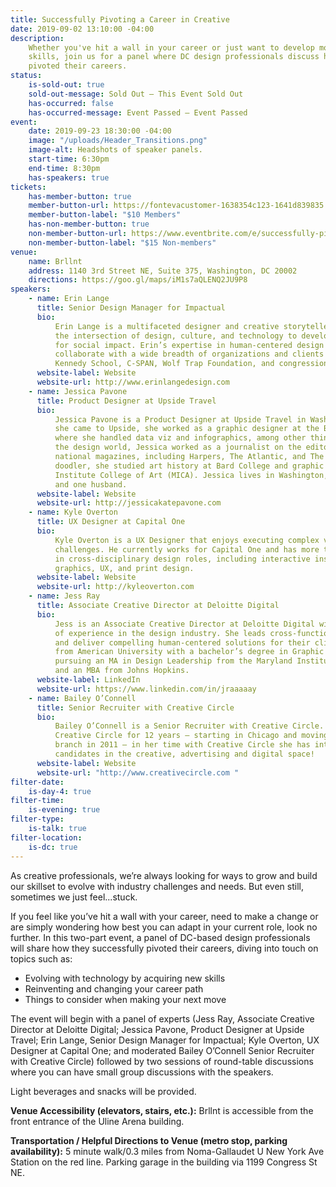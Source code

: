 ```yaml
---
title: Successfully Pivoting a Career in Creative
date: 2019-09-02 13:10:00 -04:00
description:
    Whether you've hit a wall in your career or just want to develop more
    skills, join us for a panel where DC design professionals discuss how they successfully
    pivoted their careers.
status:
    is-sold-out: true
    sold-out-message: Sold Out — This Event Sold Out
    has-occurred: false
    has-occurred-message: Event Passed — Event Passed
event:
    date: 2019-09-23 18:30:00 -04:00
    image: "/uploads/Header_Transitions.png"
    image-alt: Headshots of speaker panels.
    start-time: 6:30pm
    end-time: 8:30pm
    has-speakers: true
tickets:
    has-member-button: true
    member-button-url: https://fontevacustomer-1638354c123-1641d839835.force.com/services/oauth2/authorize?client_id=3MVG9nthuDc9owbcOq7_07W.HriOQQPWTbMkrpOla.ajDQlTHf4_uby_mhwylcX.mJBU2O2SppTiZMS0J_HJd&response_type=code&redirect_uri=https://ikit.aiga.org/ikit_national_util/ikit-national-util-sso-redirect/&state=https%3A%2F%2Fdc.aiga.org%2Fevent%2Fsuccessfully-pivoting-a-career-in-creative%2F%3Fredirect_source%3Deventbrite_register
    member-button-label: "$10 Members"
    has-non-member-button: true
    non-member-button-url: https://www.eventbrite.com/e/successfully-pivoting-a-career-in-creative-tickets-71288809749
    non-member-button-label: "$15 Non-members"
venue:
    name: Brllnt
    address: 1140 3rd Street NE, Suite 375, Washington, DC 20002
    directions: https://goo.gl/maps/iM1s7aQLENQ2JU9P8
speakers:
    - name: Erin Lange
      title: Senior Design Manager for Impactual
      bio:
          Erin Lange is a multifaceted designer and creative storyteller. She leverages
          the intersection of design, culture, and technology to develop innovative solutions
          for social impact. Erin’s expertise in human-centered design has enabled her to
          collaborate with a wide breadth of organizations and clients including the Harvard
          Kennedy School, C-SPAN, Wolf Trap Foundation, and congressional representatives.
      website-label: Website
      website-url: http://www.erinlangedesign.com
    - name: Jessica Pavone
      title: Product Designer at Upside Travel
      bio:
          Jessica Pavone is a Product Designer at Upside Travel in Washington, DC. Before
          she came to Upside, she worked as a graphic designer at the Brookings Institution,
          where she handled data viz and infographics, among other things. Prior to entering
          the design world, Jessica worked as a journalist on the editorial staffs of several
          national magazines, including Harpers, The Atlantic, and The New Republic. A lifelong
          doodler, she studied art history at Bard College and graphic design at the Maryland
          Institute College of Art (MICA). Jessica lives in Washington, DC, with two cats
          and one husband.
      website-label: Website
      website-url: http://jessicakatepavone.com
    - name: Kyle Overton
      title: UX Designer at Capital One
      bio:
          Kyle Overton is a UX Designer that enjoys executing complex visual & technical
          challenges. He currently works for Capital One and has more than 7 years of experience
          in cross-disciplinary design roles, including interactive installations, motion
          graphics, UX, and print design.
      website-label: Website
      website-url: http://kyleoverton.com
    - name: Jess Ray
      title: Associate Creative Director at Deloitte Digital
      bio:
          Jess is an Associate Creative Director at Deloitte Digital with over 10 years
          of experience in the design industry. She leads cross-functional teams to collaborate
          and deliver compelling human-centered solutions for their clients. She graduated
          from American University with a bachelor’s degree in Graphic Design and is currently
          pursuing an MA in Design Leadership from the Maryland Institute College of Art
          and an MBA from Johns Hopkins.
      website-label: LinkedIn
      website-url: https://www.linkedin.com/in/jraaaaay
    - name: Bailey O’Connell
      title: Senior Recruiter with Creative Circle
      bio:
          Bailey O’Connell is a Senior Recruiter with Creative Circle. She has been with
          Creative Circle for 12 years – starting in Chicago and moving to DC to open the
          branch in 2011 – in her time with Creative Circle she has interviewed over 5,000
          candidates in the creative, advertising and digital space!
      website-label: Website
      website-url: "http://www.creativecircle.com "
filter-date:
    is-day-4: true
filter-time:
    is-evening: true
filter-type:
    is-talk: true
filter-location:
    is-dc: true
---
```


As creative professionals, we’re always looking for ways to grow and build our skillset to evolve with industry challenges and needs. But even still, sometimes we just feel...stuck.

If you feel like you’ve hit a wall with your career, need to make a change or are simply wondering how best you can adapt in your current role, look no further. In this two-part event, a panel of DC-based design professionals will share how they successfully pivoted their careers, diving into touch on topics such as:

-   Evolving with technology by acquiring new skills
-   Reinventing and changing your career path
-   Things to consider when making your next move

The event will begin with a panel of experts (Jess Ray, Associate Creative Director at Deloitte Digital; Jessica Pavone, Product Designer at Upside Travel; Erin Lange, Senior Design Manager for Impactual; Kyle Overton, UX Designer at Capital One; and moderated Bailey O’Connell Senior Recruiter with Creative Circle) followed by two sessions of round-table discussions where you can have small group discussions with the speakers.

Light beverages and snacks will be provided.

**Venue Accessibility (elevators, stairs, etc.):**
Brllnt is accessible from the front entrance of the Uline Arena building.

**Transportation / Helpful Directions to Venue (metro stop, parking availability):** 5 minute walk/0.3 miles from Noma-Gallaudet U New York Ave Station on the red line. Parking garage in the building via 1199 Congress St NE.
